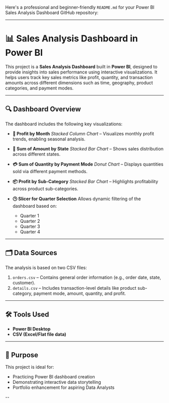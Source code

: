 Here's a professional and beginner-friendly `README.md` for your Power BI Sales Analysis Dashboard GitHub repository:

---

# 📊 Sales Analysis Dashboard in Power BI

This project is a **Sales Analysis Dashboard** built in **Power BI**, designed to provide insights into sales performance using interactive visualizations. It helps users track key sales metrics like profit, quantity, and transaction amounts across different dimensions such as time, geography, product categories, and payment modes.

---

## 🔍 Dashboard Overview

The dashboard includes the following key visualizations:

* **📆 Profit by Month**
  *Stacked Column Chart* – Visualizes monthly profit trends, enabling seasonal analysis.

* **📍 Sum of Amount by State**
  *Stacked Bar Chart* – Shows sales distribution across different states.

* **💳 Sum of Quantity by Payment Mode**
  *Donut Chart* – Displays quantities sold via different payment methods.

* **📦 Profit by Sub-Category**
  *Stacked Bar Chart* – Highlights profitability across product sub-categories.

* **🕒 Slicer for Quarter Selection**
  Allows dynamic filtering of the dashboard based on:

  * Quarter 1
  * Quarter 2
  * Quarter 3
  * Quarter 4

---

## 🗂️ Data Sources

The analysis is based on two CSV files:

1. `orders.csv` – Contains general order information (e.g., order date, state, customer).
2. `details.csv` – Includes transaction-level details like product sub-category, payment mode, amount, quantity, and profit.

---

## 🛠️ Tools Used

* **Power BI Desktop**
* **CSV (Excel/Flat file data)**

---

## 📌 Purpose

This project is ideal for:

* Practicing Power BI dashboard creation
* Demonstrating interactive data storytelling
* Portfolio enhancement for aspiring Data Analysts

--
